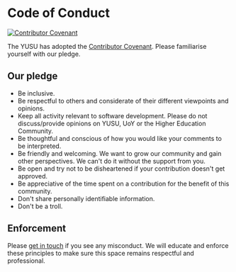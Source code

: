# Code of Conduct

[![Contributor Covenant](https://img.shields.io/badge/Contributor%20Covenant-2.1-4baaaa.svg)](code_of_conduct.md)

The YUSU has adopted the [Contributor Covenant](https://www.contributor-covenant.org/). Please familiarise yourself with our pledge.

## Our pledge

- Be inclusive.
- Be respectful to others and considerate of their different viewpoints and opinions.
- Keep all activity relevant to software development. Please do not discuss/provide opinions on YUSU, UoY or the Higher Education Community.
- Be thoughtful and conscious of how you would like your comments to be interpreted.
- Be friendly and welcoming. We want to grow our community and gain other perspectives. We can't do it without the support from you.
- Be open and try not to be disheartened if your contribution doesn't get approved.
- Be appreciative of the time spent on a contribution for the benefit of this community.
- Don't share personally identifiable information.
- Don't be a troll.

## Enforcement

Please [get in touch](mailto:it@yusu.org) if you see any misconduct. We will educate and enforce these principles to make sure this space remains respectful and professional.
